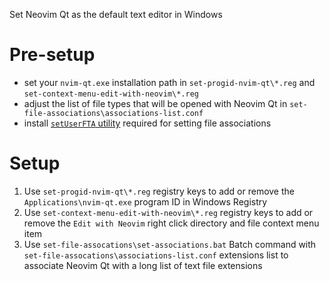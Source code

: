 Set Neovim Qt as the default text editor in Windows

# Pre-setup
- set your `nvim-qt.exe` installation path in `set-progid-nvim-qt\*.reg` and `set-context-menu-edit-with-neovim\*.reg`
- adjust the list of file types that will be opened with Neovim Qt in `set-file-associations\associations-list.conf`
- install [`setUserFTA` utility](https://kolbi.cz/blog/2017/10/25/setuserfta-userchoice-hash-defeated-set-file-type-associations-per-user/) required for setting file associations

# Setup
1. Use `set-progid-nvim-qt\*.reg` registry keys to add or remove the `Applications\nvim-qt.exe` program ID in Windows Registry
2. Use `set-context-menu-edit-with-neovim\*.reg` registry keys to add or remove the `Edit with Neovim` right click directory and file context menu item
3. Use `set-file-assocations\set-associations.bat` Batch command with `set-file-assocations\associations-list.conf` extensions list to associate Neovim Qt with a long list of text file extensions
